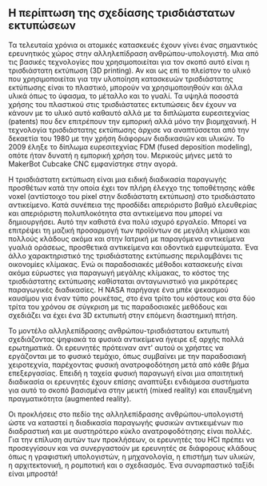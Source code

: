 ## Η περίπτωση της σχεδίασης τρισδιάστατων εκτυπώσεων

Τα τελευταία χρόνια οι ατομικές κατασκευές έχουν γίνει ένας σημαντικός ερευνητικός χώρος στην αλληλεπίδραση ανθρώπου-υπολογιστή. Μια από τις βασικές τεχνολογίες που χρησιμοποιείται για τον σκοπό αυτό είναι η τρισδιάστατη εκτύπωση (3D printing). Αν και ως επί το πλείστον το υλικό που χρησιμοποιείται για την υλοποίηση κατασκευών τρισδιάστατης  εκτύπωσης είναι το πλαστικό, μπορούν να χρησιμοποιηθούν και άλλα υλικά όπως το ύφασμα, το μέταλλο και το γυαλί. Τα υψηλά ποσοστά χρήσης του πλαστικού στις τρισδιάστατες εκτυπώσεις δεν έχουν να κάνουν με το υλικό αυτό καθαυτό αλλά με τα διπλώματα ευρεσιτεχνίας (patents) που δεν επιτρέπουν την εμπορική αλλά μόνο την βιομηχανική. Η τεχνολογία τρισδιάστατης εκτύπωσης άρχισε να αναπτύσσεται από την δεκαετία του 1980 με την χρήση διάφορων διαδικασιών και υλικών. Το 2009 έληξε το δίπλωμα ευρεσιτεχνίας FDM (fused deposition modeling), οπότε ήταν δυνατή η εμπορική χρήση του. Μερικούς μήνες μετά το MakerBot Cubcake CNC εμφανίστηκε στην αγορά.

Η τρισδιάστατη εκτύπωση είναι μια ειδική διαδικασία παραγωγής προσθέτων κατά την οποία έχει τον πλήρη έλεγχο της τοποθέτησης κάθε voxel (αντίστοιχο του pixel στην δισδιάστατη εκτύπωση) στο τρισδιάστατο αντικείμενο. Κατά συνέπεια της προσδίδει απεριόριστο βαθμό ελευθερίας και απεριόριστη πολυπλοκότητα στα αντικείμενα που μπορεί να δημιουργήσει. Αυτό την καθιστά ένα πολύ ισχυρό εργαλείο.  Μπορεί να επιτρέψει τη μαζική προσαρμογή των προϊόντων σε μεγάλη κλίμακα και πολλούς κλάδους ακόμα και στην Ιατρική με παραγόμενα αντικείμενα γυαλιά οράσεως, προσθετικά αντικείμενα και οδοντικά εμφυτεύματα.  Ένα άλλο χαρακτηριστικό της τρισδιάστατης εκτύπωσης περιλαμβάνει τις οικονομίες κλίμακας. Ενώ οι παραδοσιακές μέθοδοι κατασκευής είναι ακόμα εύρωστες για παραγωγή μεγάλης κλίμακας, το κόστος της τρισδιάστατης εκτύπωσης καθίσταται ανταγωνιστικό για μικρότερες παραγωγικές διαδικασίες. Η NASA παρήγαγε ένα μπέκ ψεκασμού καυσίμου για έναν τύπο ρουκέτας, στο ένα τρίτο του κόστους και στα δύο τρίτα του χρόνου σε σύγκριση με τις παραδοσιακές μεθόδους και σχεδιάζει να έχει ένα 3D εκτυπωτή στην επόμενη διαστημική πτήση.

Το μοντέλο αλληλεπίδρασης ανθρώπου-τρισδιάστατου εκτυπωτή σχεδιάζοντας ψηφιακά τα φυσικά αντικείμενα ήγειρε εξ αρχής πολλά ερωτηματικά. Οι ερευνητές πρότειναν αντ' αυτού οι χρήστες να εργάζονται με το φυσικό τεμάχιο, όπως συμβαίνει με την παραδοσιακή χειροτεχνία, παρέχοντας φυσική ανατροφοδότηση μετά από κάθε βήμα επεξεργασίας. Επειδή η ταχεία φυσική παραγωγή είναι μια απαιτητική διαδικασία οι ερευνητές έχουν επίσης αναπτύξει ενδιάμεσα συστήματα για αυτό το σκοπό βασισμένα στην μεικτή (mixed reality) και επαυξημένη πραγματικότητα (augmented reality). 

Οι προκλήσεις στο πεδίο της αλληλεπίδρασης ανθρώπου-υπολογιστή ώστε να καταστεί η διαδικασία παραγωγής φυσικών αντικειμένων πιο διαδραστική και με αυστηρότερο κύκλο ανατροφοδότησης είναι πολλές. Για την επίλυση αυτών των προκλήσεων, οι ερευνητές του HCI πρέπει να προσεγγίσουν και να συνεργαστούν με ερευνητές σε διάφορους κλάδους όπως η γραφιστική υπολογιστών, η μηχανολογία, η επιστήμη των υλικών, η αρχιτεκτονική, η ρομποτική και ο σχεδιασμός. Ένα συναρπαστικό ταξίδι είναι μπροστά!
